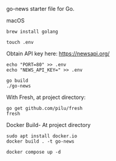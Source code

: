go-news starter file for Go.

macOS
```
brew install golang
```

```
touch .env
```

Obtain API key here: https://newsapi.org/
```
echo "PORT=80" >> .env
echo "NEWS_API_KEY=" >> .env
```

```
go build
./go-news
```

With Fresh, at project directory:
```
go get github.com/pilu/fresh
fresh
```

Docker Build- At project directory

```
sudo apt install docker.io
docker build . -t go-news
```

```
docker compose up -d
```

